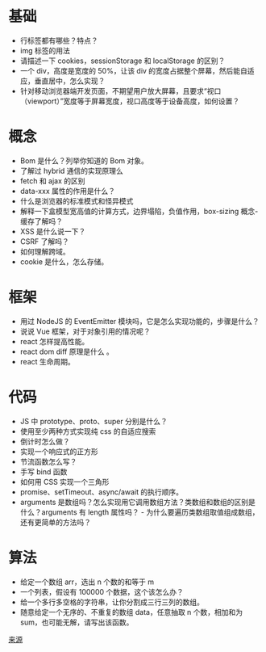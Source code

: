 # 基础

- 行标签都有哪些？特点？
- img 标签的用法
- 请描述一下 cookies，sessionStorage 和 localStorage 的区别？
- 一个 div，高度是宽度的 50%，让该 div 的宽度占据整个屏幕，然后能自适应，垂直居中，怎么实现？
- 针对移动浏览器端开发页面，不期望用户放大屏幕，且要求“视口（viewport）”宽度等于屏幕宽度，视口高度等于设备高度，如何设置？

# 概念

- Bom 是什么？列举你知道的 Bom 对象。
- 了解过 hybrid 通信的实现原理么
- fetch 和 ajax 的区别
- data-xxx 属性的作用是什么？
- 什么是浏览器的标准模式和怪异模式
- 解释一下盒模型宽高值的计算方式，边界塌陷，负值作用，box-sizing 概念- 缓存了解吗？
- XSS 是什么说一下？
- CSRF 了解吗？
- 如何理解跨域。
- cookie 是什么，怎么存储。

# 框架

- 用过 NodeJS 的 EventEmitter 模块吗，它是怎么实现功能的，步骤是什么？
- 说说 Vue 框架，对于对象引用的情况呢？
- react 怎样提高性能。
- react dom diff 原理是什么 。
- react 生命周期。

# 代码

- JS 中 prototype、proto、super 分别是什么？
- 使用至少两种方式实现纯 css 的自适应搜索
- 倒计时怎么做？
- 实现一个响应式的正方形
- 节流函数怎么写？
- 手写 bind 函数
- 如何用 CSS 实现一个三角形
- promise、setTimeout、async/await 的执行顺序。
- arguments 是数组吗？怎么实现用它调用数组方法？类数组和数组的区别是什么？arguments 有 length 属性吗？ - 为什么要遍历类数组取值组成数组，还有更简单的方法吗？

# 算法

- 给定一个数组 arr，选出 n 个数的和等于 m
- 一个列表，假设有 100000 个数据，这个该怎么办？
- 给一个多行多空格的字符串，让你分割成三行三列的数组。
- 随意给定一个无序的、不重复的数组 data，任意抽取 n 个数，相加和为 sum，也可能无解，请写出该函数。

[来源](https://zhuanlan.zhihu.com/p/35036291)
